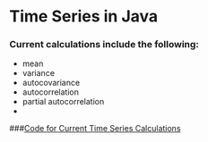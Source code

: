 # Time Series in Java

### Current calculations include the following:
- mean
- variance
- autocovariance 
- autocorrelation
- partial autocorrelation
- 
###[Code for Current Time Series Calculations](https://github.com/navdeep-G/timeseries-java/blob/master/src/main/java/collect/TSCollect.java) 
